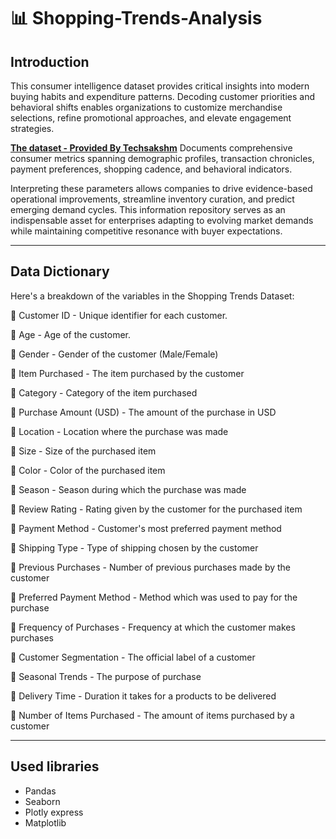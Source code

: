 # 📊 Shopping-Trends-Analysis
## Introduction
This consumer intelligence dataset provides critical insights into modern buying habits and expenditure patterns. Decoding customer priorities and behavioral shifts enables organizations to customize merchandise selections, refine promotional approaches, and elevate engagement strategies.

**[The dataset - Provided By Techsakshm](shopping_trends_updated.csv)** Documents comprehensive consumer metrics spanning demographic profiles, transaction chronicles, payment preferences, shopping cadence, and behavioral indicators.

Interpreting these parameters allows companies to drive evidence-based operational improvements, streamline inventory curation, and predict emerging demand cycles. This information repository serves as an indispensable asset for enterprises adapting to evolving market demands while maintaining competitive resonance with buyer expectations.
____

## Data Dictionary
Here's a breakdown of the variables in the Shopping Trends Dataset:

📌 Customer ID - Unique identifier for each customer.

📌 Age - Age of the customer.

📌 Gender - Gender of the customer (Male/Female)

📌 Item Purchased - The item purchased by the customer

📌 Category - Category of the item purchased

📌 Purchase Amount (USD) - The amount of the purchase in USD

📌 Location - Location where the purchase was made

📌 Size - Size of the purchased item

📌 Color - Color of the purchased item

📌 Season - Season during which the purchase was made

📌 Review Rating - Rating given by the customer for the purchased item

📌 Payment Method - Customer's most preferred payment method

📌 Shipping Type - Type of shipping chosen by the customer

📌 Previous Purchases - Number of previous purchases made by the customer

📌 Preferred Payment Method - Method which was used to pay for the purchase

📌 Frequency of Purchases - Frequency at which the customer makes purchases

📌 Customer Segmentation - The official label of a customer

📌 Seasonal Trends - The purpose of purchase

📌 Delivery Time - Duration it takes for a products to be delivered

📌 Number of Items Purchased - The amount of items purchased by a customer
____

## Used libraries
+ Pandas
+ Seaborn
+ Plotly express
+ Matplotlib
